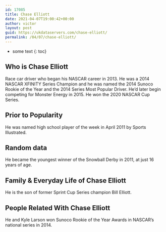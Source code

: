 ```yaml
---
id: 17085
title: Chase Elliott
date: 2021-04-07T19:00:42+00:00
author: victor
layout: post
guid: https://ukdataservers.com/chase-elliott/
permalink: /04/07/chase-elliott/
---
```


* some text
{: toc}


## Who is Chase Elliott



Race car driver who began his NASCAR career in 2013. He was a 2014 NASCAR XFINITY Series Champion and he was named the 2014 Sunoco Rookie of the Year and the 2014 Series Most Popular Driver. He&#8217;d later begin competing for Monster Energy in 2015. He won the 2020 NASCAR Cup Series. 

                
                
                
## Prior to Popularity



He was named high school player of the week in April 2011 by Sports Illustrated.

                
                
                
## Random data



He became the youngest winner of the Snowball Derby in 2011, at just 16 years of age.

                
                
                
## Family & Everyday Life of Chase Elliott



He is the son of former Sprint Cup Series champion Bill Elliott.

                
                
                
## People Related With Chase Elliott



He and Kyle Larson won Sunoco Rookie of the Year Awards in NASCAR&#8217;s national series in 2014.

                
              
            
          
          
          